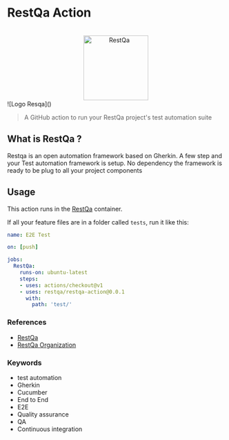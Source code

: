 # RestQa Action

<div>
<div align="center">
	<br>
	<img width="150" src="https://avatars1.githubusercontent.com/u/60838103?s=150&v=4" alt="RestQa">
	<br>
</div>
![Logo Resqa]()

> A GitHub action to run your RestQa project's test automation suite

## What is RestQa ? 

Restqa is an open automation framework based on Gherkin.
A few step and your Test automation framework is setup. No dependency the framework is ready to be plug to all your project components

## Usage

This action runs in the [RestQa](https://hub.docker.com/repository/docker/restqa/restqa) container.

If all your feature files are in a folder called `tests`, run it like this:

```yaml
name: E2E Test

on: [push]

jobs:
  RestQa:
    runs-on: ubuntu-latest
    steps:
    - uses: actions/checkout@v1
    - uses: restqa/restqa-action@0.0.1
      with:
        path: 'test/'
```

### References

* [RestQa](http://www.restqa.io)
* [RestQa Organization](https://github.com/restqa)

### Keywords

* test automation
* Gherkin
* Cucumber
* End to End
* E2E
* Quality assurance
* QA
* Continuous integration
  
